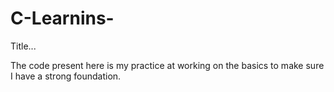 # C-Learnins-
Title...

The code present here is my practice at working on the basics to make sure I have a strong foundation. 
